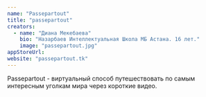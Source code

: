 ```yaml
---
name: "Passepartout"
title: "passepartout"
creators:
  - name: "Диана Мекебаева"
    bio: "Назарбаев Интеллектуальная Школа МБ Астана. 16 лет."
    image: "passepartout.jpg"
appStoreUrl:
website: "passepartout.tk"
---
```


Passepartout - виртуальный способ путешествовать по самым интересным уголкам мира через короткие видео.
